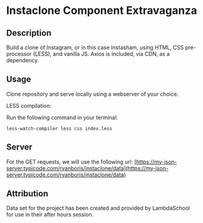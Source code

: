 # Instaclone Component Extravaganza

</p>

## Description

Build a clone of Instagram, or in this case Instasham, using HTML, CSS pre-processor (LESS), and vanilla JS. Axios is included, via CDN, as a dependency.

## Usage

Clone repository and serve locally using a webserver of your choice.

LESS compilation:

Run the following command in your terminal:

`less-watch-compiler less css index.less`

## Server

For the GET requests, we will use the following url:
[https://my-json-server.typicode.com/ryanboris/instaclone/data](https://my-json-server.typicode.com/ryanboris/instaclone/data)

## Attribution

Data set for the project has been created and provided by LambdaSchool for use in their after hours session.
